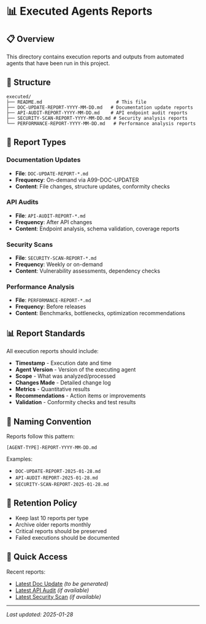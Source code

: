 # 📊 Executed Agents Reports

## 📋 Overview
This directory contains execution reports and outputs from automated agents that have been run in this project.

## 📁 Structure
```
executed/
├── README.md                           # This file
├── DOC-UPDATE-REPORT-YYYY-MM-DD.md   # Documentation update reports
├── API-AUDIT-REPORT-YYYY-MM-DD.md    # API endpoint audit reports
├── SECURITY-SCAN-REPORT-YYYY-MM-DD.md # Security analysis reports
└── PERFORMANCE-REPORT-YYYY-MM-DD.md   # Performance analysis reports
```

## 🔄 Report Types

### Documentation Updates
- **File**: `DOC-UPDATE-REPORT-*.md`
- **Frequency**: On-demand via A99-DOC-UPDATER
- **Content**: File changes, structure updates, conformity checks

### API Audits
- **File**: `API-AUDIT-REPORT-*.md`  
- **Frequency**: After API changes
- **Content**: Endpoint analysis, schema validation, coverage reports

### Security Scans
- **File**: `SECURITY-SCAN-REPORT-*.md`
- **Frequency**: Weekly or on-demand
- **Content**: Vulnerability assessments, dependency checks

### Performance Analysis
- **File**: `PERFORMANCE-REPORT-*.md`
- **Frequency**: Before releases
- **Content**: Benchmarks, bottlenecks, optimization recommendations

## 📊 Report Standards
All execution reports should include:
- **Timestamp** - Execution date and time
- **Agent Version** - Version of the executing agent
- **Scope** - What was analyzed/processed
- **Changes Made** - Detailed change log
- **Metrics** - Quantitative results
- **Recommendations** - Action items or improvements
- **Validation** - Conformity checks and test results

## 🔧 Naming Convention
Reports follow this pattern:
```
[AGENT-TYPE]-REPORT-YYYY-MM-DD.md
```

Examples:
- `DOC-UPDATE-REPORT-2025-01-28.md`
- `API-AUDIT-REPORT-2025-01-28.md`
- `SECURITY-SCAN-REPORT-2025-01-28.md`

## 📝 Retention Policy
- Keep last 10 reports per type
- Archive older reports monthly
- Critical reports should be preserved
- Failed executions should be documented

## 🚀 Quick Access
Recent reports:
- [Latest Doc Update](./DOC-UPDATE-REPORT-2025-01-28.md) *(to be generated)*
- [Latest API Audit](./API-AUDIT-REPORT-2025-01-28.md) *(if available)*
- [Latest Security Scan](./SECURITY-SCAN-REPORT-2025-01-28.md) *(if available)*

---
*Last updated: 2025-01-28*